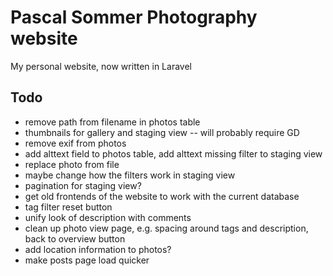 # Pascal Sommer Photography website

My personal website, now written in Laravel

## Todo
* remove path from filename in photos table
* thumbnails for gallery and staging view -- will probably require GD
* remove exif from photos
* add alttext field to photos table, add alttext missing filter to staging view
* replace photo from file
* maybe change how the filters work in staging view
* pagination for staging view?
* get old frontends of the website to work with the current database
* tag filter reset button
* unify look of description with comments
* clean up photo view page, e.g. spacing around tags and description, back to overview button
* add location information to photos?
* make posts page load quicker
